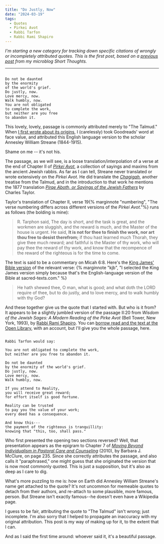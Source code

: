 ```yaml
---
title: "Do Justly, Now"
date: "2024-03-19"
tags: 
  - Quotes
  - Pirkei Avot
  - Rabbi Tarfon
  - Rabbi Rami Shapiro
---
```


_I'm starting a new category for tracking down specific citations of wrongly or incompletely attributed quotes. This is the first post, based on a [previous post](http://ninazumel.com/short_thoughts/blog/2023-05-12-do-justly-now/) from my microblog Short Thoughts._

* * *

```

Do not be daunted
by the enormity
of the world's grief.
Do justly, now.
Love mercy, now.
Walk humbly, now.
You are not obligated
to complete the work,
but neither are you free
to abandon it. 

```

This lovely, lovely, passage is commonly attributed merely to "The Talmud." When [I first wrote about its origins](http://ninazumel.com/short_thoughts/blog/2023-05-12-do-justly-now/), I (carelessly) took Goodreads' word at face value, and attributed this English language version to the scholar Annesley William Streane (1844-1915).

Shame on me -- it's not his.

<!--more-->

The passage, as we will see, is a loose translation/interpolation of a verse at the end of Chapter II of [_Pirkei Avot_](https://en.wikipedia.org/wiki/Pirkei_Avot), a collection of sayings and maxims from the ancient Jewish rabbis. As far as I can tell, Streane never translated or wrote extensively on the _Pirkei Avot_. He did translate the [_Chagigah_](https://archive.org/details/atranslationtre00stregoog/page/n8/mode/2up), another treatise from the Talmud, and in the introduction to that work he mentions the 1877 translation [_Pirqe Aboth, or Sayings of the Jewish Fathers_](https://sacred-texts.com/jud/sjf/index.htm) by Charles Taylor.

Taylor's translation of Chapter II, verse 19{% marginnote "numbering", "The verse numbering differs across different versions of the _Pirkei Avot_."%} runs as follows (the bolding is mine):

> R. Tarphon said, The day is short, and the task is great, and the workmen are sluggish, and the reward is much, and the Master of the house is urgent. He said, **It is not for thee to finish the work, nor art thou free to desist therefrom;** if thou hast learned much Thorah, they give thee much reward; and faithful is the Master of thy work, who will pay thee the reward of thy work, and know that the recompence of the reward of the righteous is for the time to come.

The text is said to be a commentary on Micah 6:8. Here's the [King James' Bible version](https://sacred-texts.com/bib/kjv/mic006.htm#008) of the relevant verse: {% marginnote "kjb", "I selected the King James version simply because that's the English-language version of the Bible at sacred-texts.com." %}

> He hath shewed thee, O man, what is good; and what doth the LORD require of thee, but to do justly, and to love mercy, and to walk humbly with thy God?

And these together give us the quote that I started with. But who is it from? It appears to be a slightly jumbled version of the passage II:20 from _Wisdom of the Jewish Sages: A Modern Reading of the Pirke Avot_ (Bell Tower, New York, 1993), by [Rabbi Rami Shapiro](https://en.wikipedia.org/wiki/Rami_M._Shapiro). You can [borrow read and the text at the Open Library](https://archive.org/details/wisdomofjewishsa0000unse/page/42/mode/2up), with an account, but I'll give you the whole passage, here.

```

Rabbi Tarfon would say:

You are not obligated to complete the work,
but neither are you free to abandon it.

Do not be daunted
by the enormity of the world's grief.
Do justly, now.
Love mercy, now.
Walk humbly, now.

If you attend to Reality,
you will receive great reward;
for effort itself is good fortune.

Reality can be trusted
to pay you the value of your work;
every deed has a consequence.

And know this---
the payment of the righteous is tranquillity:
knowing that "this, too, shall pass."

```

Who first presented the opening two sections reversed? Well, that presentation appears as the epigram to Chapter 7 of [_Moving Beyond Individualism in Pastoral Care and Counseling_](https://books.google.com/books?id=VFdKAwAAQBAJ&pg=PA235&dq=tarfon+grief&hl=en&sa=X&ei=WtzmU6K2BsTLsQTi84CABw#v=onepage&q=tarfon%20grief&f=false) (2010), by Barbara J. McClure, on page 235. Since she correctly attributes the passage, and also calls it "paraphrased," one might guess that she originated the version that is now most commonly quoted. This is just a supposition, but it's also as deep as I care to dig.

What's more puzzling to me is: how on Earth did Annesley William Streane's name get attached to the quote? It's not uncommon for memeable quotes to detach from their authors, and re-attach to some plausible, more famous, person. But Streane isn't exactly famous--he doesn't even have a Wikipedia page.

I guess to be fair, attributing the quote to "The Talmud" isn't wrong; just incomplete. I'm also sorry that I helped to propagate an inaccuracy with my original attribution. This post is my way of making up for it, to the extent that I can.

And as I said the first time around: whoever said it, it's a beautiful passage.


